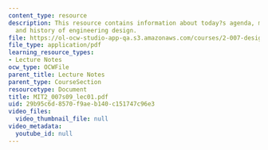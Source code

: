 ```yaml
---
content_type: resource
description: This resource contains information about today?s agenda, mechanical design
  and history of engineering design.
file: https://ol-ocw-studio-app-qa.s3.amazonaws.com/courses/2-007-design-and-manufacturing-i-spring-2009/29b95c6d8570f9aeb140c151747c96e3_MIT2_007s09_lec01.pdf
file_type: application/pdf
learning_resource_types:
- Lecture Notes
ocw_type: OCWFile
parent_title: Lecture Notes
parent_type: CourseSection
resourcetype: Document
title: MIT2_007s09_lec01.pdf
uid: 29b95c6d-8570-f9ae-b140-c151747c96e3
video_files:
  video_thumbnail_file: null
video_metadata:
  youtube_id: null
---
```

